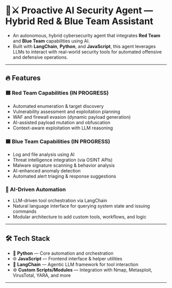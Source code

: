 # 🧠⚔️ Proactive AI Security Agent — Hybrid Red & Blue Team Assistant

- An autonomous, hybrid cybersecurity agent that integrates **Red Team** and **Blue Team** capabilities using AI.
- Built with **LangChain**, **Python**, and **JavaScript**, this agent leverages LLMs to interact with real-world security tools for automated offensive and defensive operations.

---

## 🔥 Features

### 🟥 Red Team Capabilities (IN PROGRESS)
- Automated enumeration & target discovery
- Vulnerability assessment and exploitation planning
- WAF and firewall evasion (dynamic payload generation)
- AI-assisted payload mutation and obfuscation
- Context-aware exploitation with LLM reasoning

### 🟦 Blue Team Capabilities (IN PROGRESS)
- Log and file analysis using AI
- Threat intelligence integration (via OSINT APIs)
- Malware signature scanning & behavior analysis
- AI-enhanced anomaly detection
- Automated alert triaging & response suggestions

### 🧠 AI-Driven Automation
- LLM-driven tool orchestration via LangChain
- Natural language interface for querying system state and issuing commands
- Modular architecture to add custom tools, workflows, and logic

---

## 🛠️ Tech Stack

- 🐍 **Python** — Core automation and orchestration
- 🌐 **JavaScript** — Frontend interface & helper utilities
- 🧠 **LangChain** — Agentic LLM framework for tool interaction
- ⚙️ **Custom Scripts/Modules** — Integration with Nmap, Metasploit, VirusTotal, YARA, and more

---
